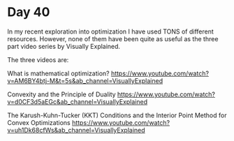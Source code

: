 # Day 40

In my recent exploration into optimization I have used TONS of different resources. However, none of them have been quite as useful as the three part video series by Visually Explained. 

The three videos are: 

What is mathematical optimization?
https://www.youtube.com/watch?v=AM6BY4btj-M&t=5s&ab_channel=VisuallyExplained

Convexity and the Principle of Duality
https://www.youtube.com/watch?v=d0CF3d5aEGc&ab_channel=VisuallyExplained

The Karush-Kuhn-Tucker (KKT) Conditions and the Interior Point Method for Convex Optimizations
https://www.youtube.com/watch?v=uh1Dk68cfWs&ab_channel=VisuallyExplained
